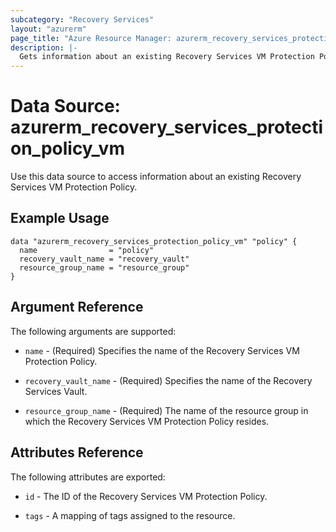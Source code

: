 ```yaml
---
subcategory: "Recovery Services"
layout: "azurerm"
page_title: "Azure Resource Manager: azurerm_recovery_services_protection_policy_vm"
description: |-
  Gets information about an existing Recovery Services VM Protection Policy.
---
```


# Data Source: azurerm_recovery_services_protection_policy_vm

Use this data source to access information about an existing Recovery Services VM Protection Policy.

## Example Usage

```hcl
data "azurerm_recovery_services_protection_policy_vm" "policy" {
  name                = "policy"
  recovery_vault_name = "recovery_vault"
  resource_group_name = "resource_group"
}
```

## Argument Reference

The following arguments are supported:

* `name` - (Required) Specifies the name of the Recovery Services VM Protection Policy.

* `recovery_vault_name` - (Required) Specifies the name of the Recovery Services Vault.

* `resource_group_name` - (Required) The name of the resource group in which the Recovery Services VM Protection Policy resides.

## Attributes Reference

The following attributes are exported:

* `id` - The ID of the Recovery Services VM Protection Policy.

* `tags` - A mapping of tags assigned to the resource.

